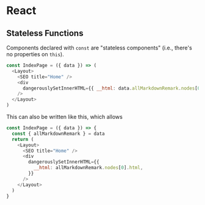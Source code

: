 # React

## Stateless Functions

Components declared with `const` are "stateless components" (i.e., there's no properties on `this`).

``` javascript
const IndexPage = ({ data }) => (
  <Layout>
    <SEO title="Home" />
    <div
      dangerouslySetInnerHTML={{ __html: data.allMarkdownRemark.nodes[0].html }}
    />
  </Layout>
)
```

This can also be written like this, which allows 

``` javascript
const IndexPage = ({ data }) => {
  const { allMarkdownRemark } = data
  return (
    <Layout>
      <SEO title="Home" />
      <div
        dangerouslySetInnerHTML={{
          __html: allMarkdownRemark.nodes[0].html,
        }}
      />
    </Layout>
  )
}
```